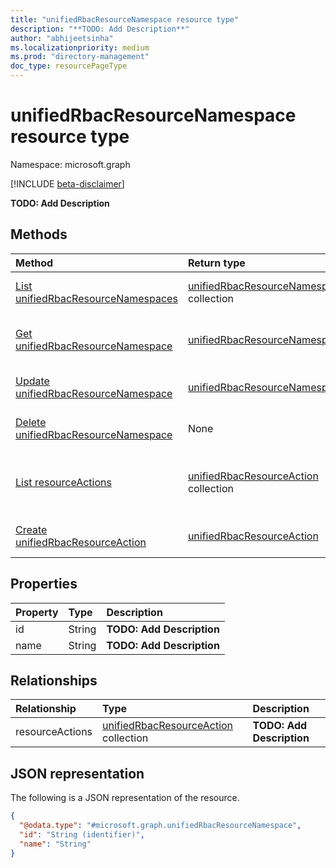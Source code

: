 ```yaml
---
title: "unifiedRbacResourceNamespace resource type"
description: "**TODO: Add Description**"
author: "abhijeetsinha"
ms.localizationpriority: medium
ms.prod: "directory-management"
doc_type: resourcePageType
---
```


# unifiedRbacResourceNamespace resource type

Namespace: microsoft.graph

[!INCLUDE [beta-disclaimer](../../includes/beta-disclaimer.md)]

**TODO: Add Description**

## Methods
|Method|Return type|Description|
|:---|:---|:---|
|[List unifiedRbacResourceNamespaces](../api/unifiedrbacresourcenamespace-list.md)|[unifiedRbacResourceNamespace](../resources/unifiedrbacresourcenamespace.md) collection|Get a list of the [unifiedRbacResourceNamespace](../resources/unifiedrbacresourcenamespace.md) objects and their properties.|
|[Get unifiedRbacResourceNamespace](../api/unifiedrbacresourcenamespace-get.md)|[unifiedRbacResourceNamespace](../resources/unifiedrbacresourcenamespace.md)|Read the properties and relationships of an [unifiedRbacResourceNamespace](../resources/unifiedrbacresourcenamespace.md) object.|
|[Update unifiedRbacResourceNamespace](../api/unifiedrbacresourcenamespace-update.md)|[unifiedRbacResourceNamespace](../resources/unifiedrbacresourcenamespace.md)|Update the properties of an [unifiedRbacResourceNamespace](../resources/unifiedrbacresourcenamespace.md) object.|
|[Delete unifiedRbacResourceNamespace](../api/unifiedrbacresourcenamespace-delete.md)|None|Deletes an [unifiedRbacResourceNamespace](../resources/unifiedrbacresourcenamespace.md) object.|
|[List resourceActions](../api/unifiedrbacresourcenamespace-list-resourceactions.md)|[unifiedRbacResourceAction](../resources/unifiedrbacresourceaction.md) collection|Get the unifiedRbacResourceAction resources from the resourceActions navigation property.|
|[Create unifiedRbacResourceAction](../api/unifiedrbacresourcenamespace-post-resourceactions.md)|[unifiedRbacResourceAction](../resources/unifiedrbacresourceaction.md)|Create a new unifiedRbacResourceAction object.|

## Properties
|Property|Type|Description|
|:---|:---|:---|
|id|String|**TODO: Add Description**|
|name|String|**TODO: Add Description**|

## Relationships
|Relationship|Type|Description|
|:---|:---|:---|
|resourceActions|[unifiedRbacResourceAction](../resources/unifiedrbacresourceaction.md) collection|**TODO: Add Description**|

## JSON representation
The following is a JSON representation of the resource.
<!-- {
  "blockType": "resource",
  "keyProperty": "id",
  "@odata.type": "microsoft.graph.unifiedRbacResourceNamespace",
  "openType": false
}
-->
``` json
{
  "@odata.type": "#microsoft.graph.unifiedRbacResourceNamespace",
  "id": "String (identifier)",
  "name": "String"
}
```

